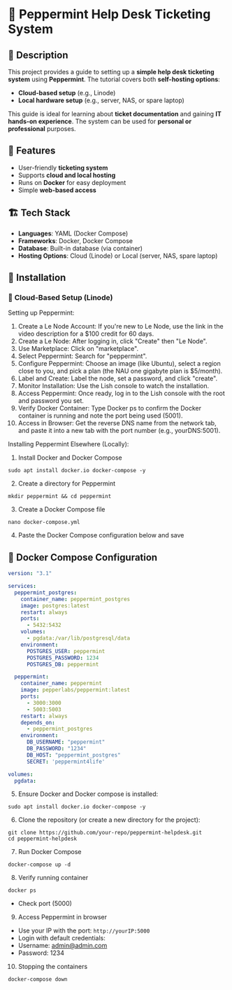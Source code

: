 # 📌 Peppermint Help Desk Ticketing System

## 📖 Description
This project provides a guide to setting up a **simple help desk ticketing system** using **Peppermint**. The tutorial covers both **self-hosting options**:
- **Cloud-based setup** (e.g., Linode)
- **Local hardware setup** (e.g., server, NAS, or spare laptop)

This guide is ideal for learning about **ticket documentation** and gaining **IT hands-on experience**. The system can be used for **personal or professional** purposes.

## 🚀 Features
- User-friendly **ticketing system**
- Supports **cloud and local hosting**
- Runs on **Docker** for easy deployment
- Simple **web-based access**

## 🏗️ Tech Stack
- **Languages**: YAML (Docker Compose)
- **Frameworks**: Docker, Docker Compose
- **Database**: Built-in database (via container)
- **Hosting Options**: Cloud (Linode) or Local (server, NAS, spare laptop)

## 📂 Installation

### 🏢 **Cloud-Based Setup (Linode)**
Setting up Peppermint:
1. Create a Le Node Account: If you're new to Le Node, use the link in the video description for a $100 credit for 60 days.
2. Create a Le Node: After logging in, click "Create" then "Le Node".
3. Use Marketplace: Click on "marketplace".
4. Select Peppermint: Search for "peppermint".
5. Configure Peppermint: Choose an image (like Ubuntu), select a region close to you, and pick a plan (the NAU one gigabyte plan is $5/month).
6. Label and Create: Label the node, set a password, and click "create".
7. Monitor Installation: Use the Lish console to watch the installation.
8. Access Peppermint: Once ready, log in to the Lish console with the root and password you set.
9. Verify Docker Container: Type Docker ps to confirm the Docker container is running and note the port being used (5001).
10. Access in Browser: Get the reverse DNS name from the network tab, and paste it into a new tab with the port number (e.g., yourDNS:5001).

Installing Peppermint Elsewhere (Locally):
1. Install Docker and Docker Compose
```
sudo apt install docker.io docker-compose -y
```
2. Create a directory for Peppermint
```
mkdir peppermint && cd peppermint
```
3. Create a Docker Compose file
```
nano docker-compose.yml
```
4. Paste the Docker Compose configuration below and save
## 📂 Docker Compose Configuration

```yaml
version: "3.1"

services:
  peppermint_postgres:
    container_name: peppermint_postgres
    image: postgres:latest
    restart: always
    ports:
      - 5432:5432
    volumes:
      - pgdata:/var/lib/postgresql/data
    environment:
      POSTGRES_USER: peppermint
      POSTGRES_PASSWORD: 1234
      POSTGRES_DB: peppermint

  peppermint:
    container_name: peppermint
    image: pepperlabs/peppermint:latest
    ports:
      - 3000:3000
      - 5003:5003
    restart: always
    depends_on:
      - peppermint_postgres
    environment:
      DB_USERNAME: "peppermint"
      DB_PASSWORD: "1234"
      DB_HOST: "peppermint_postgres"
      SECRET: 'peppermint4life'

volumes:
  pgdata:
```
5. Ensure Docker and Docker compose is installed:
```
sudo apt install docker.io docker-compose -y
```
6. Clone the repository (or create a new directory for the project):
```
git clone https://github.com/your-repo/peppermint-helpdesk.git
cd peppermint-helpdesk
```
7. Run Docker Compose
```
docker-compose up -d
```
8. Verify running container
```
docker ps
```
- Check port (5000)
9. Access Peppermint in browser
- Use your IP with the port: `http://yourIP:5000`
- Login with default credentials:
- Username: admin@admin.com
- Password: 1234
10. Stopping the containers
```
docker-compose down
```

